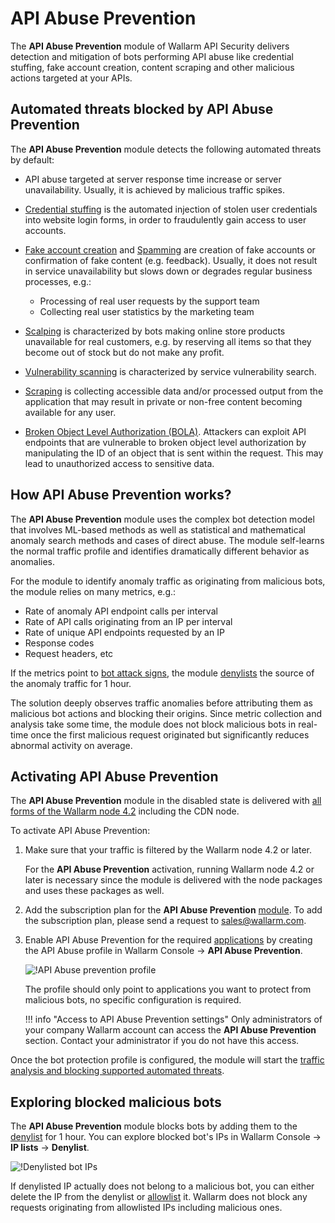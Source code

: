 # API Abuse Prevention

The **API Abuse Prevention** module of Wallarm API Security delivers detection and mitigation of bots performing API abuse like credential stuffing, fake account creation, content scraping and other malicious actions targeted at your APIs.

## Automated threats blocked by API Abuse Prevention

The **API Abuse Prevention** module detects the following automated threats by default:

* API abuse targeted at server response time increase or server unavailability. Usually, it is achieved by malicious traffic spikes.
* [Credential stuffing](https://owasp.org/www-community/attacks/Credential_stuffing) is the automated injection of stolen user credentials into website login forms, in order to fraudulently gain access to user accounts.
* [Fake account creation](https://owasp.org/www-project-automated-threats-to-web-applications/assets/oats/EN/OAT-019_Account_Creation) and [Spamming](https://owasp.org/www-project-automated-threats-to-web-applications/assets/oats/EN/OAT-017_Spamming) are creation of fake accounts or confirmation of fake content (e.g. feedback). Usually, it does not result in service unavailability but slows down or degrades regular business processes, e.g.:

    * Processing of real user requests by the support team
    * Collecting real user statistics by the marketing team
* [Scalping](https://owasp.org/www-project-automated-threats-to-web-applications/assets/oats/EN/OAT-005_Scalping) is characterized by bots making online store products unavailable for real customers, e.g. by reserving all items so that they become out of stock but do not make any profit.
* [Vulnerability scanning](https://owasp.org/www-project-automated-threats-to-web-applications/assets/oats/EN/OAT-014_Vulnerability_Scanning) is characterized by service vulnerability search.
* [Scraping](https://owasp.org/www-project-automated-threats-to-web-applications/assets/oats/EN/OAT-011_Scraping) is collecting accessible data and/or processed output from the application that may result in private or non-free content becoming available for any user.
* [Broken Object Level Authorization (BOLA)](../attacks-vulns-list.md#broken-object-level-authorization-bola). Attackers can exploit API endpoints that are vulnerable to broken object level authorization by manipulating the ID of an object that is sent within the request. This may lead to unauthorized access to sensitive data.

## How API Abuse Prevention works?

The **API Abuse Prevention** module uses the complex bot detection model that involves ML-based methods as well as statistical and mathematical anomaly search methods and cases of direct abuse. The module self-learns the normal traffic profile and identifies dramatically different behavior as anomalies.

For the module to identify anomaly traffic as originating from malicious bots, the module relies on many metrics, e.g.:

* Rate of anomaly API endpoint calls per interval
* Rate of API calls originating from an IP per interval
* Rate of unique API endpoints requested by an IP
* Response codes
* Request headers, etc

If the metrics point to [bot attack signs](#automated-threats-blocked-by-api-abuse-prevention), the module [denylists](#exploring-blocked-malicious-bots) the source of the anomaly traffic for 1 hour.

The solution deeply observes traffic anomalies before attributing them as malicious bot actions and blocking their origins. Since metric collection and analysis take some time, the module does not block malicious bots in real-time once the first malicious request originated but significantly reduces abnormal activity on average.

## Activating API Abuse Prevention

The **API Abuse Prevention** module in the disabled state is delivered with [all forms of the Wallarm node 4.2](../admin-en/supported-platforms.md) including the CDN node.

To activate API Abuse Prevention:

1. Make sure that your traffic is filtered by the Wallarm node 4.2 or later.

    For the **API Abuse Prevention** activation, running Wallarm node 4.2 or later is necessary since the module is delivered with the node packages and uses these packages as well.
1. Add the subscription plan for the **API Abuse Prevention** [module](../about-wallarm-waf/subscription-plans.md#modules). To add the subscription plan, please send a request to [sales@wallarm.com](mailto:sales@wallarm.com).
1. Enable API Abuse Prevention for the required [applications](../user-guides/settings/applications.md) by creating the API Abuse profile in Wallarm Console → **API Abuse Prevention**.

    ![!API Abuse prevention profile](../images/about-wallarm-waf/abi-abuse-prevention/create-api-abuse-prevention.png)

    The profile should only point to applications you want to protect from malicious bots, no specific configuration is required.

    !!! info "Access to API Abuse Prevention settings"
        Only administrators of your company Wallarm account can access the **API Abuse Prevention** section. Contact your administrator if you do not have this access.

Once the bot protection profile is configured, the module will start the [traffic analysis and blocking supported automated threats](#automated-threats-blocked-by-api-abuse-prevention).

## Exploring blocked malicious bots

The **API Abuse Prevention** module blocks bots by adding them to the [denylist](../user-guides/ip-lists/denylist.md) for 1 hour. You can explore blocked bot's IPs in Wallarm Console → **IP lists** → **Denylist**.

![!Denylisted bot IPs](../images/about-wallarm-waf/abi-abuse-prevention/denylisted-bot-ips.png)

If denylisted IP actually does not belong to a malicious bot, you can either delete the IP from the denylist or [allowlist](../user-guides/ip-lists/allowlist.md) it. Wallarm does not block any requests originating from allowlisted IPs including malicious ones.